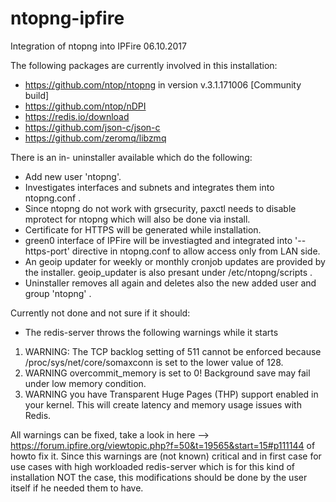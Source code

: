 # ntopng-ipfire
Integration of ntopng into IPFire 06.10.2017

The following packages are currently involved in this installation:

- https://github.com/ntop/ntopng in version v.3.1.171006	[Community build]
- https://github.com/ntop/nDPI
- https://redis.io/download
- https://github.com/json-c/json-c
- https://github.com/zeromq/libzmq

There is an in- uninstaller available which do the following:

- Add new user 'ntopng'.
- Investigates interfaces and subnets and integrates them into ntopng.conf .
- Since ntopng do not work with grsecurity, paxctl needs to disable mprotect for ntopng which will also be done via install.
- Certificate for HTTPS will be generated while installation.
- green0 interface of IPFire will be investiagted and integrated into '--https-port' directive in ntopng.conf to allow access only from LAN side.
- An geoip updater for weekly or monthly cronjob updates are provided by the installer. geoip_updater is also presant under /etc/ntopng/scripts .
- Uninstaller removes all again and deletes also the new added user and group 'ntopng' .

Currently not done and not sure if it should:

- The redis-server throws the following warnings while it starts
1) WARNING: The TCP backlog setting of 511 cannot be enforced because /proc/sys/net/core/somaxconn is set to the lower value of 128.
2) WARNING overcommit_memory is set to 0! Background save may fail under low memory condition.
3) WARNING you have Transparent Huge Pages (THP) support enabled in your kernel. This will create latency and memory usage issues with Redis.

All warnings can be fixed, take a look in here --> https://forum.ipfire.org/viewtopic.php?f=50&t=19565&start=15#p111144 of howto fix it. 
Since this warnings are (not known) critical and in first case for use cases with high workloaded redis-server which is for this kind of installation NOT the case, this modifications should be done by the user itself if he needed them to have.


